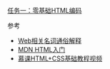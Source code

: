 [任务一：零基础HTML编码](http://ife.baidu.com/course/detail/id/90)  

参考  

- [Web相关名词通俗解释](https://www.zhihu.com/question/22689579)
- [MDN HTML入门](https://developer.mozilla.org/zh-CN/docs/Web/Guide/HTML/Introduction)
- [慕课HTML+CSS基础教程视频](https://developer.mozilla.org/zh-CN/docs/Web/Guide/HTML/Introduction)
